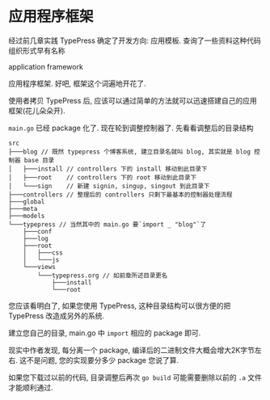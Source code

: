 应用程序框架
===========
经过前几章实践 TypePress 确定了开发方向: 应用模板. 查询了一些资料这种代码组织形式早有名称

application framework

应用程序框架. 好吧, 框架这个词遍地开花了.

使用者拷贝 TypePress 后, 应该可以通过简单的方法就可以迅速搭建自己的应用框架(花儿朵朵开).

`main.go` 已经 package 化了. 现在轮到调整控制器了. 先看看调整后的目录结构


    src
    ├───blog // 既然 typepress 个博客系统, 建立目录名就叫 blog, 其实就是 blog 控制器 base 目录
    │   ├───install // controllers 下的 install 移动到此目录下
    │   ├───root    // controllers 下的 root 移动到此目录下
    │   └───sign    // 新建 signin, singup, singout 到此目录下
    ├───controllers // 整理后的 controllers 只剩下最基本的控制器处理流程
    ├───global
    ├───meta
    ├───models
    └───typepress // 当然其中的 main.go 要`import _ "blog"`了
        ├───conf
        ├───log
        ├───root
        │   ├───css
        │   └───js
        └───views
            └───typepress.org // 如前章所述目录更名
                ├───install
                └───root

您应该看明白了, 如果您使用 TypePress, 这种目录结构可以很方便的把 TypePress 改造成另外的系统.

建立您自己的目录, main.go  中 `import` 相应的 package 即可.

现实中作者发现, 每分离一个 package, 编译后的二进制文件大概会增大2K字节左右. 这不是问题, 您的实现要分多少 package 您说了算.

如果您下载过以前的代码, 目录调整后再次 `go build` 可能需要删除以前的 `.a` 文件才能顺利通过.

